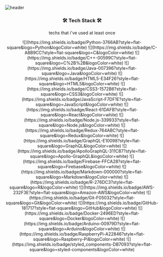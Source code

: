 ![header](https://capsule-render.vercel.app/api?type=wave&color=auto&height=300&section=header&text=LEEJISEOK&fontSize=90&fontColor=black)

<h3 align="center">🛠 Tech Stack 🛠</h3>

<p align="center">techs that i've used at least once</p>

<p align="center">
 ![](https://img.shields.io/badge/Python-3766AB?style=flat-square&logo=Python&logoColor=white) ![](https://img.shields.io/badge/C-A8B9CC?style=flat-square&logo=C&logoColor=white)  ![](https://img.shields.io/badge/C++-00599C?style=flat-square&logo=C%2B%2B&logoColor=white) ![](https://img.shields.io/badge/Java-007396?style=flat-square&logo=Java&logoColor=white) ![](https://img.shields.io/badge/HTML5-E34F26?style=flat-square&logo=HTML5&logoColor=white) ![](https://img.shields.io/badge/CSS3-1572B6?style=flat-square&logo=CSS3&logoColor=white) ![](https://img.shields.io/badge/JavaScript-F7DF1E?style=flat-square&logo=JavaScript&logoColor=white) ![](https://img.shields.io/badge/React-61DAFB?style=flat-square&logo=React&logoColor=white) ![](https://img.shields.io/badge/Node.js-339933?style=flat-square&logo=Node.js&logoColor=white) ![](https://img.shields.io/badge/Redux-764ABC?style=flat-square&logo=Redux&logoColor=white) ![](https://img.shields.io/badge/GraphQL-E10098?style=flat-square&logo=GraphQL&logoColor=white) ![](https://img.shields.io/badge/ApolloGraphQL-311C87?style=flat-square&logo=Apollo-GraphQL&logoColor=white) ![](https://img.shields.io/badge/Firebase-FFCA28?style=flat-square&logo=Firebase&logoColor=white) ![](https://img.shields.io/badge/Markdown-000000?style=flat-square&logo=Markdown&logoColor=white) ![](https://img.shields.io/badge/R-276DC3?style=flat-square&logo=R&logoColor=white) ![](https://img.shields.io/badge/AWS-232F3E?style=flat-square&logo=Amazon-AWS&logoColor=white) ![](https://img.shields.io/badge/Git-F05032?style=flat-square&logo=Git&logoColor=white) ![](https://img.shields.io/badge/GitHub-181717?style=flat-square&logo=GitHub&logoColor=white) ![](https://img.shields.io/badge/Docker-2496ED?style=flat-square&logo=Docker&logoColor=white) ![](https://img.shields.io/badge/Arduino-00979D?style=flat-square&logo=Arduino&logoColor=white) ![](https://img.shields.io/badge/RaspberryPi-A22846?style=flat-square&logo=Raspberry-Pi&logoColor=white) ![](https://img.shields.io/badge/styled_components-DB7093?style=flat-square&logo=styled-components&logoColor=white)






</p>
